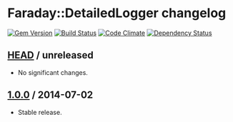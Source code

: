# Faraday::DetailedLogger changelog

[![Gem Version](https://img.shields.io/gem/v/faraday-detailed_logger.svg)](http://rubygems.org/gems/faraday-detailed_logger)
[![Build Status](https://img.shields.io/travis/envylabs/faraday-detailed_logger/master.svg)](https://travis-ci.org/envylabs/faraday-detailed_logger)
[![Code Climate](https://img.shields.io/codeclimate/github/envylabs/faraday-detailed_logger.svg)](https://codeclimate.com/github/envylabs/faraday-detailed_logger)
[![Dependency Status](https://gemnasium.com/envylabs/faraday-detailed_logger.svg)](https://gemnasium.com/envylabs/faraday-detailed_logger)

## [HEAD][unreleased] / unreleased

* No significant changes.

## [1.0.0][v1.0.0] / 2014-07-02

* Stable release.

[unreleased]: https://github.com/envylabs/faraday-detailed_logger/compare/v1.0.0...master
[v1.0.0]: https://github.com/envylabs/faraday-detailed_logger/tree/v1.0.0
